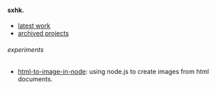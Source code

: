 #### sxhk.

- [latest work](https://github.com/sxhk0/workerstrator)
- [archived projects](https://github.com/sxhkarchive)

###### experiments

- [html-to-image-in-node](https://github.com/sxhk0/html-to-image-in-node): using node.js to create images from html documents.
